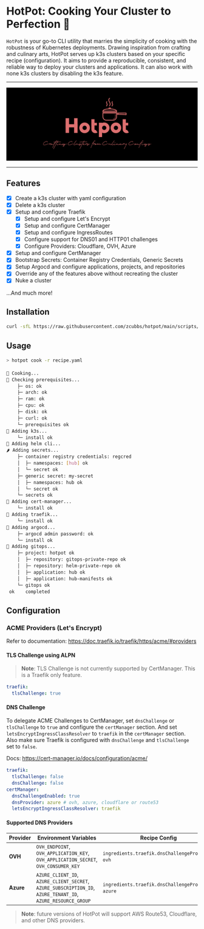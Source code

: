 # HotPot: Cooking Your Cluster to Perfection 🍲

`HotPot` is your go-to CLI utility that marries the simplicity of cooking with the robustness of Kubernetes deployments. Drawing inspiration from crafting and culinary arts, HotPot serves up k3s clusters based on your specific recipe (configuration). It aims to provide a reproducible, consistent, and reliable way to deploy your clusters and applications. It can also work with none k3s clusters by disabling the k3s feature. 

---
<p align="center">
</p>
<p align="center">
  <img width="850" src="docs/assets/splash.png">
</p>

---

## Features

- [x] Create a k3s cluster with yaml configuration
- [x] Delete a k3s cluster
- [x] Setup and configure Traefik
  - [x] Setup and configure Let's Encrypt
  - [x] Setup and configure CertManager
  - [x] Setup and configure IngressRoutes
  - [x] Configure support for DNS01 and HTTP01 challenges
  - [x] Configure Providers: Cloudflare, OVH, Azure
- [x] Setup and configure CertManager
- [x] Bootstrap Secrets: Container Registry Credentials, Generic Secrets
- [x] Setup Argocd and configure applications, projects, and repositories
- [x] Override any of the features above without recreating the cluster
- [x] Nuke a cluster

...And much more!


## Installation
```bash
curl -sfL https://raw.githubusercontent.com/zcubbs/hotpot/main/scripts/install/install.sh | bash
```

## Usage

```bash
> hotpot cook -r recipe.yaml

🍲 Cooking...
🍳 Checking prerequisites... 
    ├─ os: ok
    ├─ arch: ok
    ├─ ram: ok
    ├─ cpu: ok
    ├─ disk: ok
    ├─ curl: ok
    └─ prerequisites ok
🍕 Adding k3s... 
    └─ install ok
🍉 Adding helm cli... 
🌶️ Adding secrets... 
    ├─ container registry credentials: regcred 
    │  ├─ namespaces: [hub] ok
    │  └─ secret ok
    ├─ generic secret: my-secret 
    │  ├─ namespaces: hub ok
    │  └─ secret ok
    └─ secrets ok
🍙 Adding cert-manager... 
    └─ install ok
🍔 Adding traefik... 
    └─ install ok
🥪 Adding argocd... 
    ├─ argocd admin password: ok
    └─ install ok
🌭 Adding gitops... 
    ├─ project: hotpot ok
    │  ├─ repository: gitops-private-repo ok
    │  ├─ repository: helm-private-repo ok
    │  ├─ application: hub ok
    │  ├─ application: hub-manifests ok
    └─ gitops ok
 ok    completed
```

## Configuration

### ACME Providers (Let's Encrypt)

Refer to documentation: https://doc.traefik.io/traefik/https/acme/#providers

#### TLS Challenge using ALPN

> **Note**: TLS Challenge is not currently supported by CertManager. This is a Traefik only feature.

```yaml
traefik:
  tlsChallenge: true
```

#### DNS Challenge

To delegate ACME Challenges to CertManager, set `dnsChallenge` or `tlsChallenge` to `true` and configure the `certManager` section. And set `letsEncryptIngressClassResolver` to `traefik` in the `certManager` section. Also make sure Traefik is configured with `dnsChallenge` and `tlsChallenge` set to `false`.

Docs: https://cert-manager.io/docs/configuration/acme/

```yaml
traefik:
  tlsChallenge: false
  dnsChallenge: false
certManager:
  dnsChallengeEnabled: true
  dnsProvider: azure # ovh, azure, cloudflare or route53
  letsEncryptIngressClassResolver: traefik
```

#### Supported DNS Providers

| Provider  | Environment Variables                                                                                        | Recipe Config                                     |
|-----------|--------------------------------------------------------------------------------------------------------------|---------------------------------------------------|
| **OVH**   | `OVH_ENDPOINT`, `OVH_APPLICATION_KEY`, `OVH_APPLICATION_SECRET`, `OVH_CONSUMER_KEY`                          | `ingredients.traefik.dnsChallengeProvider: ovh`   |
| **Azure** | `AZURE_CLIENT_ID`, `AZURE_CLIENT_SECRET`, `AZURE_SUBSCRIPTION_ID`, `AZURE_TENANT_ID`, `AZURE_RESOURCE_GROUP` | `ingredients.traefik.dnsChallengeProvider: azure` |

> **Note**: future versions of HotPot will support AWS Route53, Cloudflare, and other DNS providers.

